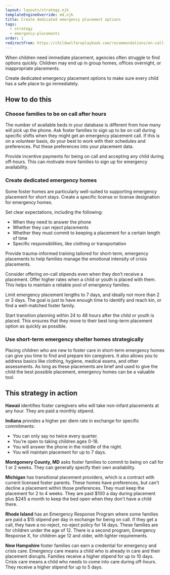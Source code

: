 ```yaml
---
layout: layouts/strategy.njk
templateEngineOverride: md,njk
title: Create dedicated emergency placement options
tags:
  - strategy
  - emergency-placements
order: 1
redirectFrom: https://childwelfareplaybook.com/recommendations/on-call-families/
---
```

When children need immediate placement, agencies often struggle to find options quickly. Children may end up in group homes, offices overnight, or inappropriate placements.

Create dedicated emergency placement options to make sure every child has a safe place to go immediately.

## How to do this

### Choose families to be on call after hours

The number of available beds in your database is different from how many will pick up the phone. Ask foster families to sign up to be on call during specific shifts when they might get an emergency placement call. If this is on a volunteer basis, do your best to work with their schedules and preferences. Put these preferences into your placement data.

Provide incentive payments for being on call and accepting any child during off-hours. This can motivate more families to sign up for emergency availability.

### Create dedicated emergency homes

Some foster homes are particularly well-suited to supporting emergency placement for short stays. Create a specific license or license designation for emergency homes. 

Set clear expectations, including the following:

* When they need to answer the phone
* Whether they can reject placements
* Whether they must commit to keeping a placement for a certain length of time
* Specific responsibilities, like clothing or transportation

Provide trauma-informed training tailored for short-term, emergency placements to help families manage the emotional intensity of crisis placements.

Consider offering on-call stipends even when they don’t receive a placement. Offer higher rates when a child or youth is placed with them. This helps to maintain a reliable pool of emergency families.

Limit emergency placement lengths to 7 days, and ideally not more than 2 or 3 days. The goal is just to have enough time to identify and reach kin, or find a well-matched foster family. 

Start transition planning within 24 to 48 hours after the child or youth is placed. This ensures that they move to their best long-term placement option as quickly as possible.

### Use short-term emergency shelter homes strategically

Placing children who are new to foster care in short-term emergency homes can give you time to find and prepare kin caregivers. It also allows you to address basics like clothing, hygiene, medical exams, and other assessments. As long as these placements are brief and  used to give the child the best possible placement, emergency homes can be a valuable tool.

## This strategy in action

**Hawaii** identifies foster caregivers who will take non-infant placements at any hour. They are paid a monthly stipend.

**Indiana** provides a higher per diem rate in exchange for specific commitments:

* You can only say no twice every quarter.
* You're open to taking children ages 0-18.
* You will answer the phone in the middle of the night.
* You will maintain placement for up to 7 days.

**Montgomery County, MD** asks foster families to commit to being on call for 1 or 2 weeks. They can generally specify their own availability.

**Michigan** has transitional placement providers, which is a contract with current licensed foster parents. These homes have preferences, but can't decline a placement within those preferences. They must keep the placement for 2 to 4 weeks. They are paid $100 a day during placement plus $245 a month to keep the bed open when they don't have a child there.

**Rhode Island** has an Emergency Response Program where some families are paid a $15 stipend per day in exchange for being on call. If they get a call, they have a no-reject, no-eject policy for 14 days. These families are for children under the age of 12. There is a second program, Emergency Response X, for children age 12 and older, with lighter requirements.

**New Hampshire** foster families can earn a credential for emergency and crisis care. Emergency care means a child who is already in care and their placement disrupts. Families receive a higher stipend for up to 10 days. Crisis care means a child who needs to come into care during off-hours. They receive a higher stipend for up to 5 days.
